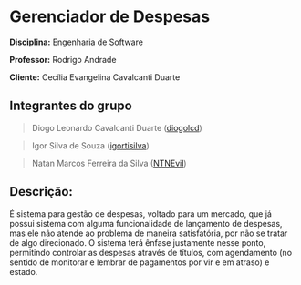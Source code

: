 # Gerenciador de Despesas
**Disciplina:** Engenharia de Software

**Professor:** Rodrigo Andrade

**Cliente:** Cecília Evangelina Cavalcanti Duarte

## Integrantes do grupo 
> Diogo Leonardo Cavalcanti Duarte ([diogolcd](https://github.com/diogolcd))

> Igor Silva de Souza ([igortisilva](https://github.com/igortisilva))

> Natan Marcos Ferreira da Silva ([NTNEvil](https://github.com/NTNEvil))

## Descrição:
É sistema para gestão de despesas, voltado para um mercado, que já possui sistema com alguma funcionalidade de lançamento de despesas, mas ele não atende ao problema de maneira satisfatória, por não se tratar de algo direcionado. O sistema terá ênfase justamente nesse ponto, permitindo controlar as despesas através de títulos, com agendamento (no sentido de monitorar e lembrar de pagamentos por vir e em atraso) e estado.
